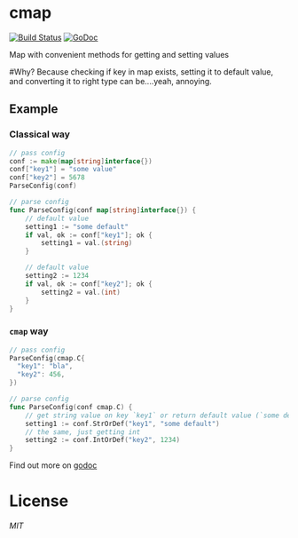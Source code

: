 # cmap
[![Build Status](https://travis-ci.org/ivpusic/cmap.svg?branch=master)](https://travis-ci.org/ivpusic/cmap)
[![GoDoc](https://godoc.org/github.com/ivpusic/cmap?status.svg)](https://godoc.org/github.com/ivpusic/cmap)

Map with convenient methods for getting and setting values

#Why?
Because checking if key in map exists, setting it to default value, and converting it to right type can be....yeah, annoying. 
## Example
### Classical way
```Go
// pass config
conf := make(map[string]interface{})
conf["key1"] = "some value"
conf["key2"] = 5678
ParseConfig(conf)

// parse config
func ParseConfig(conf map[string]interface{}) {
	// default value
	setting1 := "some default"
	if val, ok := conf["key1"]; ok {
		setting1 = val.(string)
	}

	// default value
	setting2 := 1234
	if val, ok := conf["key2"]; ok {
		setting2 = val.(int)
	}
}
```

### ``cmap`` way
```Go
// pass config
ParseConfig(cmap.C{
  "key1": "bla",
  "key2": 456,
})

// parse config
func ParseConfig(conf cmap.C) {
  	// get string value on key `key1` or return default value (`some default` in this case)
	setting1 := conf.StrOrDef("key1", "some default")
	// the same, just getting int
	setting2 := conf.IntOrDef("key2", 1234)
}
```

Find out more on [godoc](https://godoc.org/github.com/ivpusic/cmap)

# License
*MIT*

